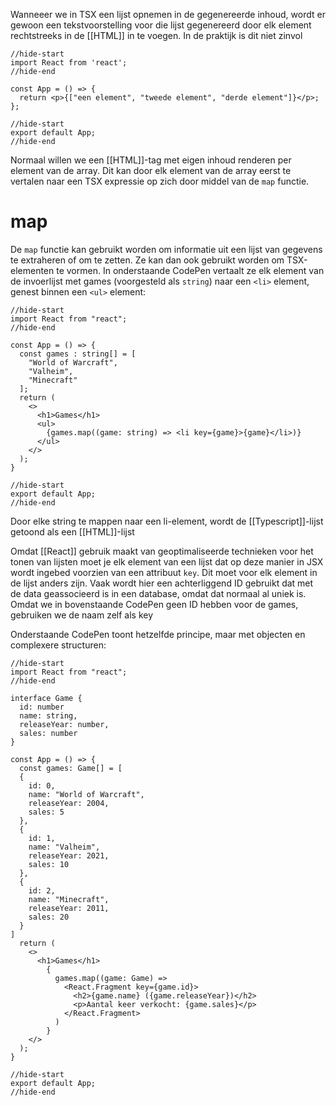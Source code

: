 Wanneeer we in TSX een lijst opnemen in de gegenereerde inhoud, wordt er gewoon een tekstvoorstelling voor die lijst gegenereerd door elk element rechtstreeks in de [[HTML]] in te voegen. In de praktijk is dit niet zinvol
```tsx
//hide-start
import React from 'react';
//hide-end

const App = () => {
  return <p>{["een element", "tweede element", "derde element"]}</p>;
};

//hide-start
export default App;
//hide-end
```
Normaal willen we een [[HTML]]-tag met eigen inhoud renderen per element van de array. Dit kan door elk element van de array eerst te vertalen naar een TSX expressie op zich door middel van de `map` functie.

# map
De `map` functie kan gebruikt worden om informatie uit een lijst van gegevens te extraheren of om te zetten. Ze kan dan ook gebruikt worden om TSX-elementen te vormen. In onderstaande CodePen vertaalt ze elk element van de invoerlijst met games (voorgesteld als `string`) naar een `<li>` element, genest binnen een `<ul>` element:
```tsx
//hide-start
import React from "react";
//hide-end

const App = () => {
  const games : string[] = [
    "World of Warcraft",
    "Valheim",
    "Minecraft"
  ];
  return (
    <>
      <h1>Games</h1>
      <ul>
        {games.map((game: string) => <li key={game}>{game}</li>)}
      </ul>
    </>
  );
}

//hide-start
export default App;
//hide-end
```
Door elke string te mappen naar een li-element, wordt de [[Typescript]]-lijst getoond als een [[HTML]]-lijst

Omdat [[React]] gebruik maakt van geoptimaliseerde technieken voor het tonen van lijsten moet je elk element van een lijst dat op deze manier in JSX wordt ingebed voorzien van een attribuut `key`. Dit moet voor elk element in de lijst anders zijn. Vaak wordt hier een achterliggend ID gebruikt dat met de data geassocieerd is in een database, omdat dat normaal al uniek is. Omdat we in bovenstaande CodePen geen ID hebben voor de games, gebruiken we de naam zelf als key

Onderstaande CodePen toont hetzelfde principe, maar met objecten en complexere structuren:
```tsx
//hide-start
import React from "react";
//hide-end

interface Game {
  id: number
  name: string,
  releaseYear: number,
  sales: number
}

const App = () => {
  const games: Game[] = [
  {
    id: 0,
    name: "World of Warcraft",
    releaseYear: 2004,
    sales: 5
  },
  {
    id: 1,
    name: "Valheim",
    releaseYear: 2021,
    sales: 10
  },
  {
    id: 2,
    name: "Minecraft",
    releaseYear: 2011,
    sales: 20
  }
]
  return (
    <>
      <h1>Games</h1>
        {
          games.map((game: Game) =>
            <React.Fragment key={game.id}>
              <h2>{game.name} ({game.releaseYear})</h2>
              <p>Aantal keer verkocht: {game.sales}</p>
            </React.Fragment>
          )
        }
    </>
  );
}

//hide-start
export default App;
//hide-end
```